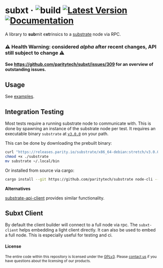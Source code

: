 # subxt &middot; ![build](https://github.com/paritytech/subxt/workflows/Rust/badge.svg) [![Latest Version](https://img.shields.io/crates/v/subxt.svg)](https://crates.io/crates/subxt) [![Documentation](https://docs.rs/subxt/badge.svg)](https://docs.rs/subxt)

A library to **sub**mit e**xt**rinsics to a [substrate](https://github.com/paritytech/substrate) node via RPC.

### :warning: Health Warning: considered *alpha* after recent changes, API still subject to change :warning:

#### See https://github.com/paritytech/subxt/issues/309 for an overview of outstanding issues.

## Usage

See [examples](./examples).

## Integration Testing

Most tests require a running substrate node to communicate with. This is done by spawning an instance of the
substrate node per test. It requires an executable binary `substrate` at [`v3.0.0`](https://github.com/paritytech/substrate/releases/tag/v3.0.0) on your path.

This can be done by downloading the prebuilt binary:

```bash
curl "https://releases.parity.io/substrate/x86_64-debian:stretch/v3.0.0/substrate/substrate" --output substrate --location
chmod +x ./substrate
mv substrate ~/.local/bin
```

Or installed from source via cargo:

```bash
cargo install --git https://github.com/paritytech/substrate node-cli --tag=v3.0.0 --force
```




**Alternatives**

[substrate-api-client](https://github.com/scs/substrate-api-client) provides similar functionality.

## Subxt Client
By default the client builder will connect to a full node via rpc. The `subxt-client` helps
embedding a light client directly. It can also be used to embed a full node. This is especially
useful for testing and ci.

#### License

<sup>
The entire code within this repository is licensed under the <a href="LICENSE">GPLv3</a>.
Please <a href="https://www.parity.io/contact/">contact us</a> if you have questions about the licensing of our
 products.
</sup>
